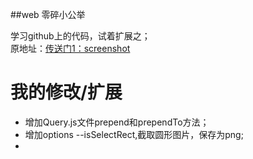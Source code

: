 ##web 零碎小公举

 学习github上的代码，试着扩展之；  
 原地址：[传送门1：screenshot](https://github.com/chaoningx/js_widget/tree/master/screenshot)


我的修改/扩展
====

* 增加Query.js文件prepend和prependTo方法；
* 增加options --isSelectRect,截取圆形图片，保存为png;
* 

